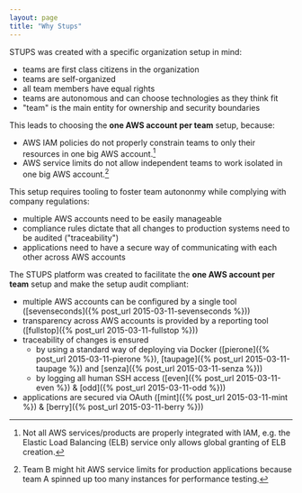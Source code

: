 ```yaml
---
layout: page
title: "Why Stups"
---
```


STUPS was created with a specific organization setup in mind:

* teams are first class citizens in the organization
* teams are self-organized
* all team members have equal rights
* teams are autonomous and can choose technologies as they think fit
* "team" is the main entity for ownership and security boundaries

This leads to choosing the **one AWS account per team** setup, because:

* AWS IAM policies do not properly constrain teams to only their resources in one big AWS account.[^1]
* AWS service limits do not allow independent teams to work isolated in one big AWS account.[^2]

This setup requires tooling to foster team autononmy while complying with company regulations:

* multiple AWS accounts need to be easily manageable
* compliance rules dictate that all changes to production systems need to be audited ("traceability")
* applications need to have a secure way of communicating with each other across AWS accounts

The STUPS platform was created to facilitate the **one AWS account per team** setup and make the setup audit compliant:

* multiple AWS accounts can be configured by a single tool ([sevenseconds]({% post_url 2015-03-11-sevenseconds %}))
* transparency across AWS accounts is provided by a reporting tool ([fullstop]({% post_url 2015-03-11-fullstop %}))
* traceability of changes is ensured
    * by using a standard way of deploying via Docker ([pierone]({% post_url 2015-03-11-pierone %}), [taupage]({% post_url 2015-03-11-taupage %}) and [senza]({% post_url 2015-03-11-senza %}))
    * by logging all human SSH access ([even]({% post_url 2015-03-11-even %}) & [odd]({% post_url 2015-03-11-odd %}))
* applications are secured via OAuth ([mint]({% post_url 2015-03-11-mint %}) & [berry]({% post_url 2015-03-11-berry %}))




[^1]: Not all AWS services/products are properly integrated with IAM, e.g. the Elastic Load Balancing (ELB) service only allows global granting of ELB creation.
[^2]: Team B might hit AWS service limits for production applications because team A spinned up too many instances for performance testing.
